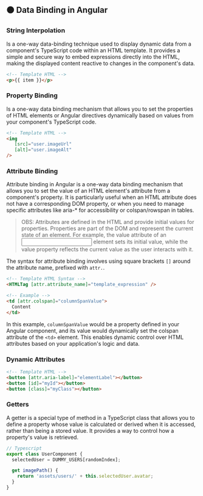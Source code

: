 ## 🟠 Data Binding in Angular

### String Interpolation

Is a one-way data-binding technique used to display dynamic data from a component's TypeScript code within an HTML template. It provides a simple and secure way to embed expressions directly into the HTML, making the displayed content reactive to changes in the component's data. 

```html
<!-- Template HTML -->
<p>{{ item }}</p>
```

### Property Binding

Is a one-way data binding mechanism that allows you to set the properties of HTML elements or Angular directives dynamically based on values from your component's TypeScript code.

```html
<!-- Template HTML -->
<img
   [src]="user.imageUrl"
   [alt]="user.imageAlt"
/>
```

### Attribute Binding

Attribute binding in Angular is a one-way data binding mechanism that allows you to set the value of an HTML element's attribute from a component's property. It is particularly useful when an HTML attribute does not have a corresponding DOM property, or when you need to manage specific attributes like aria-* for accessibility or colspan/rowspan in tables.

> OBS: Attributes are defined in the HTML and provide initial values for properties. Properties are part of the DOM and represent the current state of an element. For example, the value attribute of an <input> element sets its initial value, while the value property reflects the current value as the user interacts with it.

The syntax for attribute binding involves using square brackets `[]` around the attribute name, prefixed with `attr.`.

```html
<!-- Template HTML Syntax -->
<HTMLTag [attr.attribute_name]="template_expression" />

<!-- Example -->
<td [attr.colspan]="columnSpanValue">
  Content
</td>
```
In this example, `columnSpanValue` would be a property defined in your Angular component, and its value would dynamically set the colspan attribute of the `<td>` element. This enables dynamic control over HTML attributes based on your application's logic and data.

### Dynamic Attributes

```html
<!-- Template HTML -->
<button [attr.aria-label]="elementLabel"></button>
<button [id]="myId"></button>
<button [class]="myClass"></button>
```

### Getters

A getter is a special type of method in a TypeScript class that allows you to define a property whose value is calculated or derived when it is accessed, rather than being a stored value. It provides a way to control how a property's value is retrieved.

```ts
// Typescript
export class UserComponent {
  selectedUser = DUMMY_USERS[randomIndex];

  get imagePath() {
    return 'assets/users/' + this.selectedUser.avatar;
  }
}
```
